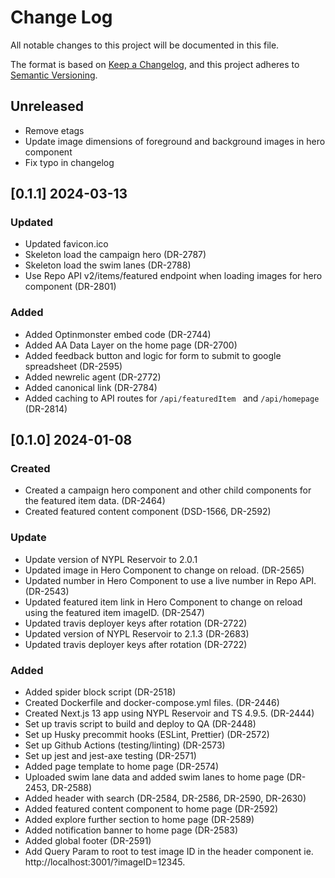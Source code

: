 # Change Log

All notable changes to this project will be documented in this file.

The format is based on [Keep a Changelog](https://keepachangelog.com/en/1.0.0/),
and this project adheres to [Semantic Versioning](https://semver.org/spec/v2.0.0.html).

## Unreleased

- Remove etags
- Update image dimensions of foreground and background images in hero component
- Fix typo in changelog

## [0.1.1] 2024-03-13

### Updated

- Updated favicon.ico
- Skeleton load the campaign hero (DR-2787)
- Skeleton load the swim lanes (DR-2788)
- Use Repo API v2/items/featured endpoint when loading images for hero component (DR-2801)

### Added

- Added Optinmonster embed code (DR-2744)
- Added AA Data Layer on the home page (DR-2700)
- Added feedback button and logic for form to submit to google spreadsheet (DR-2595)
- Added newrelic agent (DR-2772)
- Added canonical link (DR-2784)
- Added caching to API routes for `/api/featuredItem ` and `/api/homepage` (DR-2814)

## [0.1.0] 2024-01-08

### Created

- Created a campaign hero component and other child components for the featured item data. (DR-2464)
- Created featured content component (DSD-1566, DR-2592)

### Update

- Update version of NYPL Reservoir to 2.0.1
- Updated image in Hero Component to change on reload. (DR-2565)
- Updated number in Hero Component to use a live number in Repo API. (DR-2543)
- Updated featured item link in Hero Component to change on reload using the featured item imageID. (DR-2547)
- Updated travis deployer keys after rotation (DR-2722)
- Updated version of NYPL Reservoir to 2.1.3 (DR-2683)
- Updated travis deployer keys after rotation (DR-2722)

### Added

- Added spider block script (DR-2518)
- Created Dockerfile and docker-compose.yml files. (DR-2446)
- Created Next.js 13 app using NYPL Reservoir and TS 4.9.5. (DR-2444)
- Set up travis script to build and deploy to QA (DR-2448)
- Set up Husky precommit hooks (ESLint, Prettier) (DR-2572)
- Set up Github Actions (testing/linting) (DR-2573)
- Set up jest and jest-axe testing (DR-2571)
- Added page template to home page (DR-2574)
- Uploaded swim lane data and added swim lanes to home page (DR-2453, DR-2588)
- Added header with search (DR-2584, DR-2586, DR-2590, DR-2630)
- Added featured content component to home page (DR-2592)
- Added explore further section to home page (DR-2589)
- Added notification banner to home page (DR-2583)
- Added global footer (DR-2591)
- Add Query Param to root to test image ID in the header component ie. http://localhost:3001/?imageID=12345.
